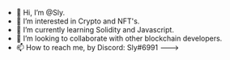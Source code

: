 - 👋 Hi, I’m @Sly.
- 👀 I’m interested in Crypto and NFT's.
- 🌱 I’m currently learning Solidity and Javascript.
- 💞️ I’m looking to collaborate with other blockchain developers.
- 📫 How to reach me, by Discord: Sly#6991
--->
